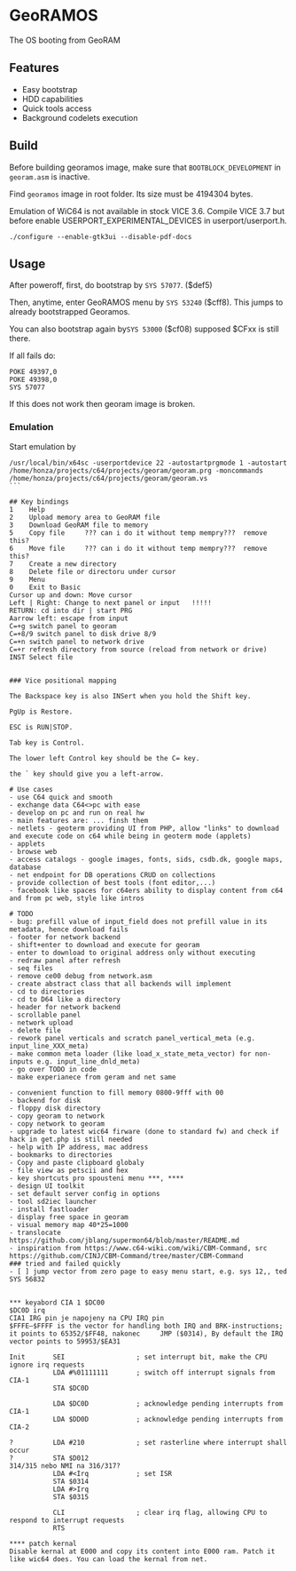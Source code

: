 # GeoRAMOS

The OS booting from GeoRAM

## Features
- Easy bootstrap
- HDD capabilities
- Quick tools access
- Background codelets execution

## Build

Before building georamos image, make sure that ```BOOTBLOCK_DEVELOPMENT``` in ```georam.asm``` is inactive.

Find ```georamos``` image in root folder. Its size must be 4194304 bytes.

Emulation of WiC64 is not available in stock VICE 3.6. Compile VICE 3.7 but before enable USERPORT_EXPERIMENTAL_DEVICES in userport/userport.h.
```
./configure --enable-gtk3ui --disable-pdf-docs
```

## Usage
After poweroff, first, do bootstrap by ```SYS 57077```. ($def5)

Then, anytime, enter GeoRAMOS menu by ```SYS 53240``` ($cff8). This jumps to already bootstrapped Georamos.

You can also bootstrap again by```SYS 53000``` ($cf08) supposed $CFxx is still there.

If all fails do:
```
POKE 49397,0
POKE 49398,0
SYS 57077
```

If this does not work then georam image is broken.

### Emulation
Start emulation by
``````
/usr/local/bin/x64sc -userportdevice 22 -autostartprgmode 1 -autostart /home/honza/projects/c64/projects/georam/georam.prg -moncommands /home/honza/projects/c64/projects/georam/georam.vs
```

## Key bindings
1    Help
2    Upload memory area to GeoRAM file
3    Download GeoRAM file to memory
5    Copy file     ??? can i do it without temp mempry???  remove this?
6    Move file     ??? can i do it without temp mempry???  remove this?
7    Create a new directory
8    Delete file or directoru under cursor
9    Menu
0    Exit to Basic
Cursor up and down: Move cursor
Left | Right: Change to next panel or input   !!!!!
RETURN: cd into dir | start PRG
Aarrow left: escape from input
C=+g switch panel to georam
C=+8/9 switch panel to disk drive 8/9
C=+n switch panel to network drive
C=+r refresh directory from source (reload from network or drive)
INST Select file


### Vice positional mapping

The Backspace key is also INSert when you hold the Shift key.

PgUp is Restore.

ESC is RUN|STOP.

Tab key is Control.

The lower left Control key should be the C= key.

the ` key should give you a left-arrow.

# Use cases
- use C64 quick and smooth
- exchange data C64<>pc with ease
- develop on pc and run on real hw
- main features are: ... finsh them
- netlets - geoterm providing UI from PHP, allow "links" to download and execute code on c64 while being in geoterm mode (applets)
- applets
- browse web
- access catalogs - google images, fonts, sids, csdb.dk, google maps, database
- net endpoint for DB operations CRUD on collections
- provide collection of best tools (font editor,...)
- facebook like spaces for c64ers ability to display content from c64 and from pc web, style like intros

# TODO
- bug: prefill value of input_field does not prefill value in its metadata, hence download fails
- footer for network backend
- shift+enter to download and execute for georam
- enter to download to original address only without executing
- redraw panel after refresh
- seq files
- remove ce00 debug from network.asm
- create abstract class that all backends will implement
- cd to directories
- cd to D64 like a directory
- header for network backend
- scrollable panel
- network upload
- delete file
- rework panel verticals and scratch panel_vertical_meta (e.g. input_line_XXX_meta)
- make common meta loader (like load_x_state_meta_vector) for non-inputs e.g. input_line_dnld_meta)
- go over TODO in code
- make experianece from geram and net same

- convenient function to fill memory 0800-9fff with 00
- backend for disk
- floppy disk directory
- copy georam to network
- copy network to georam
- upgrade to latest wic64 firware (done to standard fw) and check if hack in get.php is still needed
- help with IP address, mac address
- bookmarks to directories
- Copy and paste clipboard globaly
- file view as petscii and hex
- key shortcuts pro spousteni menu ***, ****
- design UI toolkit
- set default server config in options
- tool sd2iec launcher
- install fastloader
- display free space in georam
- visual memory map 40*25=1000
- translocate  https://github.com/jblang/supermon64/blob/master/README.md
- inspiration from https://www.c64-wiki.com/wiki/CBM-Command, src https://github.com/CINJ/CBM-Command/tree/master/CBM-Command
### tried and failed quickly
- [ ] jump vector from zero page to easy menu start, e.g. sys 12,, ted SYS 56832


*** keyabord CIA 1 $DC00
$DC0D irq
CIA1 IRG pin je napojeny na CPU IRQ pin
$FFFE–$FFFF is the vector for handling both IRQ and BRK-instructions; it points to 65352/$FF48, nakonec 	JMP ($0314), By default the IRQ vector points to 59953/$EA31

Init       SEI                  ; set interrupt bit, make the CPU ignore irq requests
           LDA #%01111111       ; switch off interrupt signals from CIA-1
           STA $DC0D

           LDA $DC0D            ; acknowledge pending interrupts from CIA-1
           LDA $DD0D            ; acknowledge pending interrupts from CIA-2

?          LDA #210             ; set rasterline where interrupt shall occur
?          STA $D012
314/315 nebo NMI na 316/317?
           LDA #<Irq            ; set ISR
           STA $0314
           LDA #>Irq
           STA $0315

           CLI                  ; clear irq flag, allowing CPU to respond to interrupt requests
           RTS

**** patch kernal
Disable kernal at E000 and copy its content into E000 ram. Patch it like wic64 does. You can load the kernal from net.
